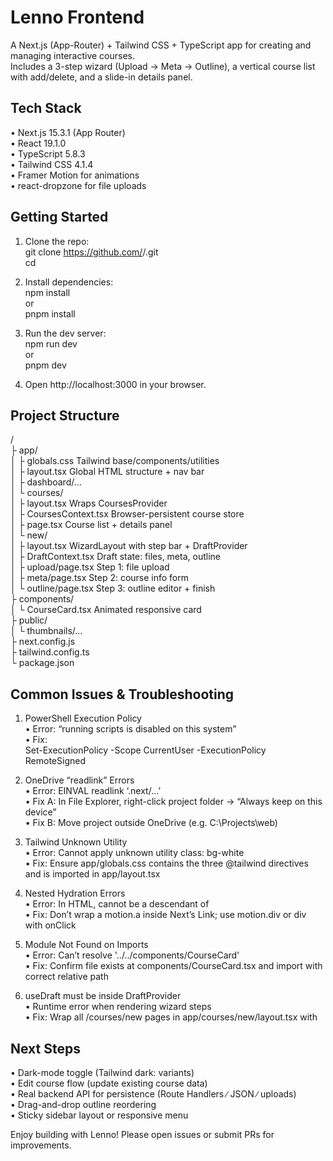 Lenno Frontend  
===============  

A Next.js (App-Router) + Tailwind CSS + TypeScript app for creating and managing interactive courses.  
Includes a 3-step wizard (Upload → Meta → Outline), a vertical course list with add/delete, and a slide-in details panel.  

Tech Stack  
----------  
• Next.js 15.3.1 (App Router)  
• React 19.1.0  
• TypeScript 5.8.3  
• Tailwind CSS 4.1.4  
• Framer Motion for animations  
• react-dropzone for file uploads  

Getting Started  
---------------  
1. Clone the repo:  
   git clone https://github.com/<your-username>/<your-repo>.git  
   cd <your-repo>  

2. Install dependencies:  
   npm install  
   or  
   pnpm install  

3. Run the dev server:  
   npm run dev  
   or  
   pnpm dev  

4. Open http://localhost:3000 in your browser.  

Project Structure  
-----------------  
/  
├ app/  
│  ├ globals.css           Tailwind base/components/utilities  
│  ├ layout.tsx            Global HTML structure + nav bar  
│  ├ dashboard/…  
│  └ courses/  
│     ├ layout.tsx         Wraps CoursesProvider  
│     ├ CoursesContext.tsx Browser-persistent course store  
│     ├ page.tsx           Course list + details panel  
│     └ new/  
│        ├ layout.tsx      WizardLayout with step bar + DraftProvider  
│        ├ DraftContext.tsx Draft state: files, meta, outline  
│        ├ upload/page.tsx Step 1: file upload  
│        ├ meta/page.tsx   Step 2: course info form  
│        └ outline/page.tsx Step 3: outline editor + finish  
├ components/  
│  └ CourseCard.tsx        Animated responsive card  
├ public/  
│  └ thumbnails/…  
├ next.config.js  
├ tailwind.config.ts  
└ package.json  

Common Issues & Troubleshooting  
--------------------------------  

1) PowerShell Execution Policy  
   • Error: “running scripts is disabled on this system”  
   • Fix:  
     Set-ExecutionPolicy -Scope CurrentUser -ExecutionPolicy RemoteSigned  

2) OneDrive “readlink” Errors  
   • Error: EINVAL readlink ‘.next/…’  
   • Fix A: In File Explorer, right-click project folder → “Always keep on this device”  
   • Fix B: Move project outside OneDrive (e.g. C:\Projects\web)  

3) Tailwind Unknown Utility  
   • Error: Cannot apply unknown utility class: bg-white  
   • Fix: Ensure app/globals.css contains the three @tailwind directives and is imported in app/layout.tsx  

4) Nested <a> Hydration Errors  
   • Error: In HTML, <a> cannot be a descendant of <a>  
   • Fix: Don’t wrap a motion.a inside Next’s Link; use motion.div or div with onClick  

5) Module Not Found on Imports  
   • Error: Can’t resolve '../../components/CourseCard'  
   • Fix: Confirm file exists at components/CourseCard.tsx and import with correct relative path  

6) useDraft must be inside DraftProvider  
   • Runtime error when rendering wizard steps  
   • Fix: Wrap all /courses/new pages in app/courses/new/layout.tsx with <DraftProvider>  

Next Steps  
----------  
• Dark-mode toggle (Tailwind dark: variants)  
• Edit course flow (update existing course data)  
• Real backend API for persistence (Route Handlers ∕ JSON ∕ uploads)  
• Drag-and-drop outline reordering  
• Sticky sidebar layout or responsive menu  

Enjoy building with Lenno! Please open issues or submit PRs for improvements.
